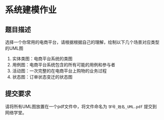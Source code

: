 # 系统建模作业

## 题目描述

选择一个你常用的电商平台，请根据根据自己的理解，绘制以下几个场景对应类型的UML图

1. 实体类图：电商平台系统的类图
2. 用例图：电商平台系统包含的所有可能的用例和参与者
3. 活动图：一次完整的在电商平台上购物的业务过程
4. 状态图：订单状态变迁的状态图

## 提交要求

请将所有UML图放置在一个pdf文件中，将文件命名为 `学号_姓名_UML.pdf` 提交到网络学堂。